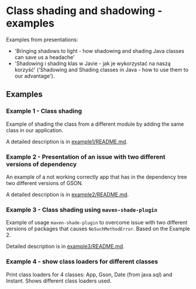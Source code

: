 # Class shading and shadowing - examples

Examples from presentations:
* 'Bringing shadows to light - how shadowing and shading Java classes can save us a headache'
* 'Shadowing i shading klas w Javie - jak je wykorzystać na naszą korzyść' ('Shadowing and Shading classes in Java - how to use them to our advantage').

## Examples

### Example 1 - Class shading

Example of shading the class from a different module by adding the same class in our application.

A detailed description is in [example1/README.md](example1/README.md).

### Example 2 - Presentation of an issue with two different versions of dependency

An example of a not working correctly app that has in the dependency tree two different versions of GSON.

A detailed description is in [example2/README.md](example2/README.md).

### Example 3 - Class shading using `maven-shade-plugin`

Example of usage `maven-shade-plugin` to overcome issue with two different versions of packages that causes
`NoSuchMethodError`. Based on the Example 2.

Detailed description is in [example3/README.md](example3/README.md).

### Example 4 - show class loaders for different  classes

Print class loaders for 4 classes: App, Gson, Date (from java.sql) and Instant. Shows different class loaders used.